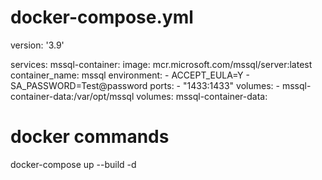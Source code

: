 # docker-compose.yml

version: '3.9'

services:
  mssql-container:
    image: mcr.microsoft.com/mssql/server:latest
    container_name: mssql 
    environment:
      - ACCEPT_EULA=Y
      - SA_PASSWORD=Test@password
    ports:
      - "1433:1433"
    volumes:
      - mssql-container-data:/var/opt/mssql
volumes:
  mssql-container-data:

# docker commands

docker-compose up --build -d
